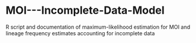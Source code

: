 # MOI---Incomplete-Data-Model
R script and documentation of maximum-likelihood estimation for MOI and lineage frequency estimates accounting for incomplete data
